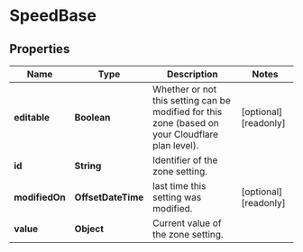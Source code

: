 

# SpeedBase


## Properties

| Name | Type | Description | Notes |
|------------ | ------------- | ------------- | -------------|
|**editable** | **Boolean** | Whether or not this setting can be modified for this zone (based on your Cloudflare plan level). |  [optional] [readonly] |
|**id** | **String** | Identifier of the zone setting. |  |
|**modifiedOn** | **OffsetDateTime** | last time this setting was modified. |  [optional] [readonly] |
|**value** | **Object** | Current value of the zone setting. |  |




